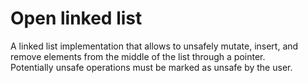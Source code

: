 # Open linked list

A linked list implementation that allows to unsafely mutate, insert, and remove elements from the middle of the list through a pointer.  
Potentially unsafe operations must be marked as unsafe by the user.

